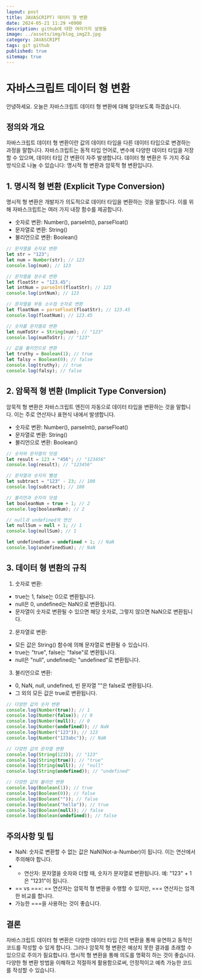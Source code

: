 ```yaml
---
layout: post
title: JAVASCRIPT) 데이터 형 변환
date: 2024-05-21 11:29 +0900
description: github에 대한 여러가지 설명들
image: ../assets/img/blog_img23.jpg
category: JAVASCRIPT
tags: git github
published: true
sitemap: true
---
```


# 자바스크립트 데이터 형 변환

안녕하세요. 오늘은 자바스크립트 데이터 형 변환에 대해 알아보도록 하겠습니다.


## 정의와 개요
자바스크립트 데이터 형 변환이란 값의 데이터 타입을 다른 데이터 타입으로 변경하는 과정을 말합니다. 자바스크립트는 동적 타입 언어로, 변수에 다양한 데이터 타입을 저장할 수 있으며, 데이터 타입 간 변환이 자주 발생합니다. 데이터 형 변환은 두 가지 주요 방식으로 나눌 수 있습니다: 명시적 형 변환과 암묵적 형 변환입니다.

## 1. 명시적 형 변환 (Explicit Type Conversion)
명시적 형 변환은 개발자가 의도적으로 데이터 타입을 변환하는 것을 말합니다. 이를 위해 자바스크립트는 여러 가지 내장 함수를 제공합니다.

- 숫자로 변환: Number(), parseInt(), parseFloat()
- 문자열로 변환: String()
- 불리언으로 변환: Boolean()

````javascript
// 문자열을 숫자로 변환
let str = "123";
let num = Number(str); // 123
console.log(num); // 123

// 문자열을 정수로 변환
let floatStr = "123.45";
let intNum = parseInt(floatStr); // 123
console.log(intNum); // 123

// 문자열을 부동 소수점 숫자로 변환
let floatNum = parseFloat(floatStr); // 123.45
console.log(floatNum); // 123.45

// 숫자를 문자열로 변환
let numToStr = String(num); // "123"
console.log(numToStr); // "123"

// 값을 불리언으로 변환
let truthy = Boolean(1); // true
let falsy = Boolean(0); // false
console.log(truthy); // true
console.log(falsy); // false

````

## 2. 암묵적 형 변환 (Implicit Type Conversion)
암묵적 형 변환은 자바스크립트 엔진이 자동으로 데이터 타입을 변환하는 것을 말합니다. 이는 주로 연산자나 표현식 내에서 발생합니다.

- 숫자로 변환: Number(), parseInt(), parseFloat()
- 문자열로 변환: String()
- 불리언으로 변환: Boolean()

````javascript
// 숫자와 문자열의 덧셈
let result = 123 + "456"; // "123456"
console.log(result); // "123456"

// 문자열과 숫자의 뺄셈
let subtract = "123" - 23; // 100
console.log(subtract); // 100

// 불리언과 숫자의 덧셈
let booleanNum = true + 1; // 2
console.log(booleanNum); // 2

// null과 undefined의 연산
let nullSum = null + 1; // 1
console.log(nullSum); // 1

let undefinedSum = undefined + 1; // NaN
console.log(undefinedSum); // NaN

````

## 3. 데이터 형 변환의 규칙

01. 숫자로 변환:
- true는 1, false는 0으로 변환됩니다.
- null은 0, undefined는 NaN으로 변환됩니다.
- 문자열이 숫자로 변환될 수 있으면 해당 숫자로, 그렇지 않으면 NaN으로 변환됩니다.

02. 문자열로 변환:
- 모든 값은 String() 함수에 의해 문자열로 변환될 수 있습니다.
- true는 "true", false는 "false"로 변환됩니다.
- null은 "null", undefined는 "undefined"로 변환됩니다.

03. 불리언으로 변환:
- 0, NaN, null, undefined, 빈 문자열 ""은 false로 변환됩니다.
- 그 외의 모든 값은 true로 변환됩니다.

````javascript
// 다양한 값의 숫자 변환
console.log(Number(true)); // 1
console.log(Number(false)); // 0
console.log(Number(null)); // 0
console.log(Number(undefined)); // NaN
console.log(Number("123")); // 123
console.log(Number("123abc")); // NaN

// 다양한 값의 문자열 변환
console.log(String(123)); // "123"
console.log(String(true)); // "true"
console.log(String(null)); // "null"
console.log(String(undefined)); // "undefined"

// 다양한 값의 불리언 변환
console.log(Boolean(1)); // true
console.log(Boolean(0)); // false
console.log(Boolean("")); // false
console.log(Boolean("hello")); // true
console.log(Boolean(null)); // false
console.log(Boolean(undefined)); // false

````

## 주의사항 및 팁
- NaN: 숫자로 변환할 수 없는 값은 NaN(Not-a-Number)이 됩니다. 이는 연산에서 주의해야 합니다.
- + 연산자: 문자열을 숫자와 더할 때, 숫자가 문자열로 변환됩니다. 예: "123" + 1은 "1231"이 됩니다.
- == vs ===: == 연산자는 암묵적 형 변환을 수행할 수 있지만, === 연산자는 엄격한 비교를 합니다. 
- 가능한 ===을 사용하는 것이 좋습니다.

## 결론
자바스크립트 데이터 형 변환은 다양한 데이터 타입 간의 변환을 통해 유연하고 동적인 코드를 작성할 수 있게 합니다. 그러나 암묵적 형 변환은 예상치 못한 결과를 초래할 수 있으므로 주의가 필요합니다. 명시적 형 변환을 통해 의도를 명확히 하는 것이 좋습니다. 다양한 형 변환 방법을 이해하고 적절하게 활용함으로써, 안정적이고 예측 가능한 코드를 작성할 수 있습니다.








